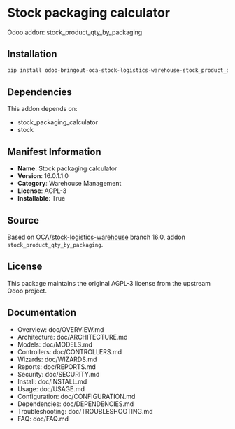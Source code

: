 # Stock packaging calculator

Odoo addon: stock_product_qty_by_packaging

## Installation

```bash
pip install odoo-bringout-oca-stock-logistics-warehouse-stock_product_qty_by_packaging
```

## Dependencies

This addon depends on:
- stock_packaging_calculator
- stock

## Manifest Information

- **Name**: Stock packaging calculator
- **Version**: 16.0.1.1.0
- **Category**: Warehouse Management
- **License**: AGPL-3
- **Installable**: True

## Source

Based on [OCA/stock-logistics-warehouse](https://github.com/OCA/stock-logistics-warehouse) branch 16.0, addon `stock_product_qty_by_packaging`.

## License

This package maintains the original AGPL-3 license from the upstream Odoo project.

## Documentation

- Overview: doc/OVERVIEW.md
- Architecture: doc/ARCHITECTURE.md
- Models: doc/MODELS.md
- Controllers: doc/CONTROLLERS.md
- Wizards: doc/WIZARDS.md
- Reports: doc/REPORTS.md
- Security: doc/SECURITY.md
- Install: doc/INSTALL.md
- Usage: doc/USAGE.md
- Configuration: doc/CONFIGURATION.md
- Dependencies: doc/DEPENDENCIES.md
- Troubleshooting: doc/TROUBLESHOOTING.md
- FAQ: doc/FAQ.md
